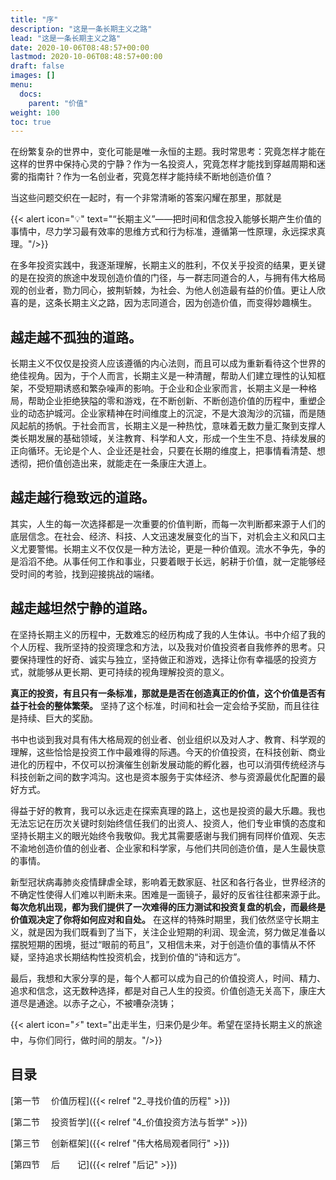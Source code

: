```yaml
---
title: "序"
description: "这是一条长期主义之路"
lead: "这是一条长期主义之路"
date: 2020-10-06T08:48:57+00:00
lastmod: 2020-10-06T08:48:57+00:00
draft: false
images: []
menu:
  docs:
    parent: "价值"
weight: 100
toc: true
---
```


在纷繁复杂的世界中，变化可能是唯一永恒的主题。我时常思考：究竟怎样才能在这样的世界中保持心灵的宁静？作为一名投资人，究竟怎样才能找到穿越周期和迷雾的指南针？作为一名创业者，究竟怎样才能持续不断地创造价值？

当这些问题交织在一起时，有一个非常清晰的答案闪耀在那里，那就是

{{< alert icon="💡" text="“长期主义”——把时间和信念投入能够长期产生价值的事情中，尽力学习最有效率的思维方式和行为标准，遵循第一性原理，永远探求真理。"/>}}

在多年投资实践中，我逐渐理解，长期主义的胜利，不仅关乎投资的结果，更关键的是在投资的旅途中发现创造价值的门径，与一群志同道合的人，与拥有伟大格局观的创业者，勠力同心，披荆斩棘，为社会、为他人创造最有益的价值。更让人欣喜的是，这条长期主义之路，因为志同道合，因为创造价值，而变得妙趣横生。

## 越走越不孤独的道路。

长期主义不仅仅是投资人应该遵循的内心法则，而且可以成为重新看待这个世界的绝佳视角。因为，于个人而言，长期主义是一种清醒，帮助人们建立理性的认知框架，不受短期诱惑和繁杂噪声的影响。于企业和企业家而言，长期主义是一种格局，帮助企业拒绝狭隘的零和游戏，在不断创新、不断创造价值的历程中，重塑企业的动态护城河。企业家精神在时间维度上的沉淀，不是大浪淘沙的沉锚，而是随风起航的扬帆。于社会而言，长期主义是一种热忱，意味着无数力量汇聚到支撑人类长期发展的基础领域，关注教育、科学和人文，形成一个生生不息、持续发展的正向循环。无论是个人、企业还是社会，只要在长期的维度上，把事情看清楚、想透彻，把价值创造出来，就能走在一条康庄大道上。

## 越走越行稳致远的道路。

其实，人生的每一次选择都是一次重要的价值判断，而每一次判断都来源于人们的底层信念。在社会、经济、科技、人文迅速发展变化的当下，对机会主义和风口主义尤要警惕。长期主义不仅仅是一种方法论，更是一种价值观。流水不争先，争的是滔滔不绝。从事任何工作和事业，只要着眼于长远，躬耕于价值，就一定能够经受时间的考验，找到迎接挑战的端绪。

## 越走越坦然宁静的道路。

在坚持长期主义的历程中，无数难忘的经历构成了我的人生体认。书中介绍了我的个人历程、我所坚持的投资理念和方法，以及我对价值投资者自我修养的思考。只要保持理性的好奇、诚实与独立，坚持做正和游戏，选择让你有幸福感的投资方式，就能够从更长期、更可持续的视角理解投资的意义。

**真正的投资，有且只有一条标准，那就是是否在创造真正的价值，这个价值是否有益于社会的整体繁荣。** 坚持了这个标准，时间和社会一定会给予奖励，而且往往是持续、巨大的奖励。

书中也谈到我对具有伟大格局观的创业者、创业组织以及对人才、教育、科学观的理解，这些恰恰是投资工作中最难得的际遇。今天的价值投资，在科技创新、商业进化的历程中，不仅可以扮演催生创新发展动能的孵化器，也可以消弭传统经济与科技创新之间的数字鸿沟。这也是资本服务于实体经济、参与资源最优化配置的最好方式。

得益于好的教育，我可以永远走在探索真理的路上，这也是投资的最大乐趣。我也无法忘记在历次关键时刻始终信任我们的出资人、投资人，他们专业审慎的态度和坚持长期主义的眼光始终令我敬仰。我尤其需要感谢与我们拥有同样价值观、矢志不渝地创造价值的创业者、企业家和科学家，与他们共同创造价值，是人生最快意的事情。

新型冠状病毒肺炎疫情肆虐全球，影响着无数家庭、社区和各行各业，世界经济的不确定性使得人们难以判断未来。困难是一面镜子，最好的反省往往都来源于此。**每次危机出现，都为我们提供了一次难得的压力测试和投资复盘的机会，而最终是价值观决定了你将如何应对和自处。** 在这样的特殊时期里，我们依然坚守长期主义，就是因为我们既看到了当下，关注企业短期的利润、现金流，努力做足准备以摆脱短期的困境，挺过“眼前的苟且”，又相信未来，对于创造价值的事情从不怀疑，坚持追求长期结构性投资机会，找到价值的“诗和远方”。

最后，我想和大家分享的是，每个人都可以成为自己的价值投资人，时间、精力、追求和信念，这无数种选择，都是对自己人生的投资。价值创造无关高下，康庄大道尽是通途。以赤子之心，不被嘈杂浇铸；

{{< alert icon="⚡️" text="出走半生，归来仍是少年。希望在坚持长期主义的旅途中，与你们同行，做时间的朋友。"/>}}

## 目录

 [第一节　  价值历程]({{< relref "2_寻找价值的历程" >}})

 [第二节   　投资哲学]({{< relref "4_价值投资方法与哲学" >}})

 [第三节   　创新框架]({{< relref "伟大格局观者同行" >}})

 [第四节　 后　　记]({{< relref "后记" >}})

